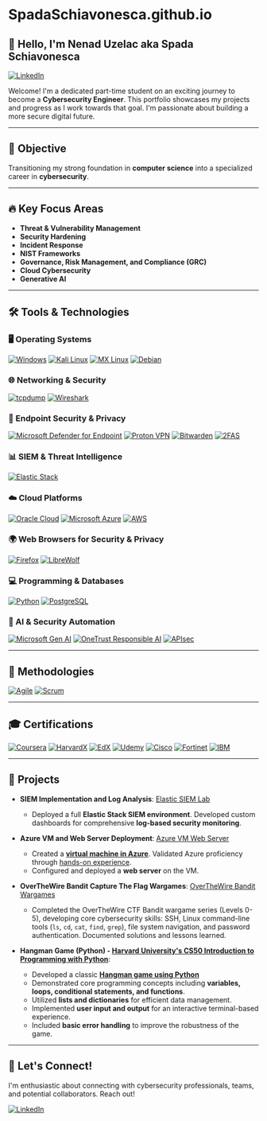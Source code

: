 # SpadaSchiavonesca.github.io

## 👋 Hello, I'm Nenad Uzelac aka Spada Schiavonesca

<a href="https://www.linkedin.com/in/nenaduzelac/" target="_blank"><img src="https://img.shields.io/badge/-LinkedIn-0A66C2?style=for-the-badge&logo=linkedin&logoColor=white" alt="LinkedIn"></a>

Welcome! I'm a dedicated part-time student on an exciting journey to become a **Cybersecurity Engineer**.  This portfolio showcases my projects and progress as I work towards that goal. I'm passionate about building a more secure digital future.

---

## 🎯 Objective

Transitioning my strong foundation in **computer science** into a specialized career in **cybersecurity**.

---

## 🔥 Key Focus Areas

*   **Threat & Vulnerability Management**
*   **Security Hardening**
*   **Incident Response**
*   **NIST Frameworks**
*   **Governance, Risk Management, and Compliance (GRC)**
*   **Cloud Cybersecurity**
*   **Generative AI**

---

## 🛠️ Tools & Technologies

### 🖥️ Operating Systems

<a href="https://www.microsoft.com/en-us/windows/" target="_blank"><img src="https://img.shields.io/badge/Windows-0078D4?style=for-the-badge&logo=windows11&logoColor=white" alt="Windows"></a>
<a href="https://www.kali.org/" target="_blank"><img src="https://img.shields.io/badge/Kali_Linux-367BF0?style=for-the-badge&logo=kali-linux&logoColor=white" alt="Kali Linux"></a>
<a href="https://mxlinux.org/" target="_blank"><img src="https://img.shields.io/badge/MX_Linux-000000?style=for-the-badge&logo=mxlinux&logoColor=white" alt="MX Linux"></a>
<a href="https://www.debian.org/" target="_blank"><img src="https://img.shields.io/badge/Debian-A81D33?style=for-the-badge&logo=debian&logoColor=white" alt="Debian"></a>

### 🌐 Networking & Security

<a href="https://www.tcpdump.org/" target="_blank"><img src="https://img.shields.io/badge/tcpdump-C70039?style=for-the-badge&logo=gnu-bash&logoColor=white" alt="tcpdump"></a>
<a href="https://www.wireshark.org/" target="_blank"><img src="https://img.shields.io/badge/Wireshark-1679A7?style=for-the-badge&logo=wireshark&logoColor=white" alt="Wireshark"></a>

### 🔐 Endpoint Security & Privacy

<a href="https://www.microsoft.com/en-us/security/business/threat-protection/endpoint-defender" target="_blank"><img src="https://img.shields.io/badge/Microsoft_Defender-0178d4?style=for-the-badge&logo=microsoftdefender&logoColor=white" alt="Microsoft Defender for Endpoint"></a>
<a href="https://protonvpn.com/" target="_blank"><img src="https://img.shields.io/badge/Proton_VPN-2F4F4F?style=for-the-badge&logo=protonvpn&logoColor=white" alt="Proton VPN"></a>
<a href="https://bitwarden.com/" target="_blank"><img src="https://img.shields.io/badge/Bitwarden-175DDC?style=for-the-badge&logo=bitwarden&logoColor=white" alt="Bitwarden"></a>
<a href="https://2fas.com/" target="_blank"><img src="https://img.shields.io/badge/2FAS-EC1C24?style=for-the-badge&logo=2fas&logoColor=white" alt="2FAS"></a>

### 📊 SIEM & Threat Intelligence

<a href="https://www.elastic.co/elastic-stack" target="_blank"><img src="https://img.shields.io/badge/Elastic_Stack-005571?style=for-the-badge&logo=elastic&logoColor=white" alt="Elastic Stack"></a>

### ☁️ Cloud Platforms

<a href="https://www.oracle.com/cloud/" target="_blank"><img src="https://img.shields.io/badge/Oracle-F80000?style=for-the-badge&logo=oracle&logoColor=white" alt="Oracle Cloud"></a>
<a href="https://azure.microsoft.com/" target="_blank"><img src="https://img.shields.io/badge/Microsoft_Azure-008AD7?style=for-the-badge&logo=microsoftazure&logoColor=white" alt="Microsoft Azure"></a>
<a href="https://aws.amazon.com/" target="_blank"><img src="https://img.shields.io/badge/Amazon_AWS-F00000?style=for-the-badge&logo=amazonaws&logoColor=orange" alt="AWS"></a>

### 🌍 Web Browsers for Security & Privacy

<a href="https://www.mozilla.org/firefox/" target="_blank"><img src="https://img.shields.io/badge/Firefox-FF7139?style=for-the-badge&logo=firefoxbrowser&logoColor=white" alt="Firefox"></a>
<a href="https://librewolf.net/" target="_blank"><img src="https://img.shields.io/badge/LibreWolf-00ACFF?style=for-the-badge&logo=librewolf&logoColor=white" alt="LibreWolf"></a>

### 💻 Programming & Databases

<a href="https://www.python.org/" target="_blank"><img src="https://img.shields.io/badge/Python-4584b6?style=for-the-badge&logo=python&logoColor=ffde57" alt="Python"></a>
<a href="https://www.postgresql.org/" target="_blank"><img src="https://img.shields.io/badge/PostgreSQL-4169e1?style=for-the-badge&logo=postgresql&logoColor=white" alt="PostgreSQL"></a>

### 🤖 AI & Security Automation

<a href="https://www.microsoft.com/en-us/" target="_blank"><img src="https://img.shields.io/badge/Microsoft_Gen_AI-0178d4?style=for-the-badge&logo=microsoftdefender&logoColor=white" alt="Microsoft Gen AI"></a>
<a href="https://www.onetrust.com/" target="_blank"><img src="https://img.shields.io/badge/OneTrust_Responsible_AI-55A05E?style=for-the-badge&logo=onetrust&logoColor=white" alt="OneTrust Responsible AI"></a>
<a href="https://apisec.ai/" target="_blank"><img src="https://img.shields.io/badge/APIsec-0077B5?style=for-the-badge&logo=apigee&logoColor=white" alt="APIsec"></a>

---

## 📌 Methodologies

<a href="https://www.agilealliance.org/" target="_blank"><img src="https://img.shields.io/badge/Agile-2596be?style=for-the-badge&logo=agile&logoColor=white" alt="Agile"></a>
<a href="https://www.scrum.org/" target="_blank"><img src="https://img.shields.io/badge/Scrum-009FDA?style=for-the-badge&logo=scrumalliance&logoColor=white" alt="Scrum"></a>

---

## 🎓 Certifications
<a href="https://www.coursera.org/" target="_blank"><img src="https://img.shields.io/badge/Coursera-0056D2?style=for-the-badge&logo=Coursera&logoColor=white" alt="Coursera"></a>
<a href="https://www.vpal.harvard.edu/harvardx/" target="_blank"><img src="https://img.shields.io/badge/HarvardX-A51C30?style=for-the-badge&logo=Harvard&logoColor=white" alt="HarvardX"></a>
<a href="https://www.edx.org/" target="_blank"><img src="https://img.shields.io/badge/EdX-193A3E?style=for-the-badge&logo=edx&logoColor=white" alt="EdX"></a>
<a href="https://www.udemy.com/" target="_blank"><img src="https://img.shields.io/badge/Udemy-A435F0?style=for-the-badge&logo=Udemy&logoColor=white" alt="Udemy"></a>
<a href="https://www.cisco.com/" target="_blank"><img src="https://img.shields.io/badge/Cisco-1BA0D7?style=for-the-badge&logo=cisco&logoColor=white" alt="Cisco"></a>
<a href="https://www.fortinet.com/" target="_blank"><img src="https://img.shields.io/badge/Fortinet-EE3124?style=for-the-badge&logo=fortinet&logoColor=white" alt="Fortinet"></a>
<a href="https://www.ibm.com/" target="_blank"><img src="https://img.shields.io/badge/IBM-0069B8?style=for-the-badge&logo=ibm&logoColor=white" alt="IBM"></a>

---

## 🚀 Projects

* **SIEM Implementation and Log Analysis**: <a href="https://github.com/SpadaSchiavonesca/Elastic-SIEM-Lab" target="_blank">Elastic SIEM Lab</a>
    * Deployed a full **Elastic Stack SIEM environment**. Developed custom dashboards for comprehensive **log-based security monitoring**.

* **Azure VM and Web Server Deployment**: <a href="https://github.com/SpadaSchiavonesca/azure-vm-deployment/blob/main/README.md" target="_blank">Azure VM Web Server</a>
    * Created a **[virtual machine in Azure](https://scribehow.com/shared/Creating_a_Virtual_Machine_in_Azure_Portal__fYuQoaltQpCPlWh0tOfCaw)**. Validated Azure proficiency through [hands-on experience](https://coursera.org/verify/IWZG0IU9HQ90).
    * Configured and deployed a **web server** on the VM.

* **OverTheWire Bandit Capture The Flag Wargames**: <a href="https://github.com/SpadaSchiavonesca/CTF-OverTheWire-Bandit-Wargames" target="_blank">OverTheWire Bandit Wargames</a>
    * Completed the OverTheWire CTF Bandit wargame series (Levels 0-5), developing core cybersecurity skills: SSH, Linux command-line tools (`ls`, `cd`, `cat`, `find`, `grep`), file system navigation, and password authentication. Documented solutions and lessons learned.

* **Hangman Game (Python) - [Harvard University's CS50 Introduction to Programming with Python](https://courses.edx.org/certificates/bc656353926d4dbab76a5a51ec5052bc)**:
    * Developed a classic **[Hangman game using Python](https://github.com/SpadaSchiavonesca/Hangman-Game-in-Python)**
    * Demonstrated core programming concepts including **variables, loops, conditional statements, and functions**.
    * Utilized **lists and dictionaries** for efficient data management.
    * Implemented **user input and output** for an interactive terminal-based experience.
    * Included **basic error handling** to improve the robustness of the game.

---

## 🤝 Let's Connect!

I'm enthusiastic about connecting with cybersecurity professionals, teams, and potential collaborators.  Reach out!

<a href="https://www.linkedin.com/in/nenaduzelac/" target="_blank"><img src="https://img.shields.io/badge/-LinkedIn-0A66C2?style=for-the-badge&logo=linkedin&logoColor=white" alt="LinkedIn"></a>
